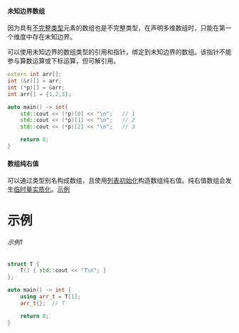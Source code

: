 #### 未知边界数组

因为具有[不完整类型]()元素的数组也是不完整类型，在声明多维数组时，只能在第一个维度中存在未知边界。

可以使用未知边界的数组类型的引用和指针，绑定到未知边界的数组。该指针不能参与算数运算或下标运算，但可解引用。

```cpp
extern int arr[];
int (&r)[] = arr;
int (*p)[] = &arr;
int arr[] = {1,2,3};

auto main() -> int{
    std::cout << (*p)[0] << "\n";   // 1
    std::cout << (*p)[1] << "\n";   // 2
    std::cout << (*p)[2] << "\n";   // 3

    return 0;
}
```

#### 数组纯右值

可以通过类型别名构成数组，且使用[列表初始化]()构造数组纯右值。纯右值数组会发生[临时量实质化]()。[示例](#示例1)

# 示例

###### 示例1

```cpp
struct T {
    T() { std::cout << "T\n"; }
};

auto main() -> int {
    using arr_t = T[1];
    arr_t{};  // T

    return 0;
}
```

